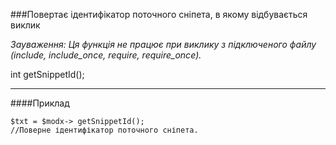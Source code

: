 ###Повертає ідентифікатор поточного сніпета, в якому відбувається виклик

*Зауваження: Ця функція не працює при виклику з підключеного файлу (include, include_once, require, require_once).*

int getSnippetId();

***

####Приклад

	$txt = $modx-> getSnippetId();
	//Поверне ідентифікатор поточного сніпета.
